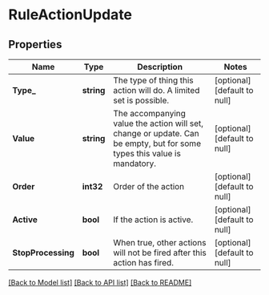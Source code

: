 # RuleActionUpdate

## Properties
Name | Type | Description | Notes
------------ | ------------- | ------------- | -------------
**Type_** | **string** | The type of thing this action will do. A limited set is possible. | [optional] [default to null]
**Value** | **string** | The accompanying value the action will set, change or update. Can be empty, but for some types this value is mandatory. | [optional] [default to null]
**Order** | **int32** | Order of the action | [optional] [default to null]
**Active** | **bool** | If the action is active. | [optional] [default to null]
**StopProcessing** | **bool** | When true, other actions will not be fired after this action has fired. | [optional] [default to null]

[[Back to Model list]](../README.md#documentation-for-models) [[Back to API list]](../README.md#documentation-for-api-endpoints) [[Back to README]](../README.md)

